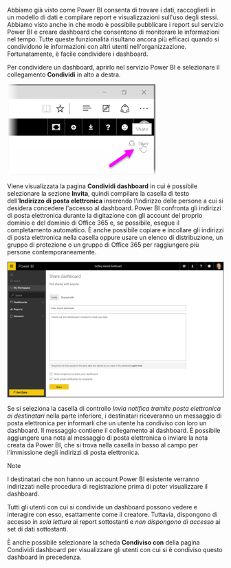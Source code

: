 Abbiamo già visto come Power BI consenta di trovare i dati, raccoglierli in un modello di dati e compilare report e visualizzazioni sull'uso degli stessi. Abbiamo visto anche in che modo è possibile pubblicare i report sul servizio Power BI e creare dashboard che consentono di monitorare le informazioni nel tempo. Tutte queste funzionalità risultano ancora più efficaci quando si condividono le informazioni con altri utenti nell'organizzazione. Fortunatamente, è facile condividere i dashboard.

Per condividere un dashboard, aprirlo nel servizio Power BI e selezionare il collegamento **Condividi** in alto a destra.

![](media/4-4-share-dashboards/4-4_1.png)

Viene visualizzata la pagina **Condividi dashboard** in cui è possibile selezionare la sezione **Invita**, quindi compilare la casella di testo dell'**Indirizzo di posta elettronica** inserendo l'indirizzo delle persone a cui si desidera concedere l'accesso al dashboard. Power BI confronta gli indirizzi di posta elettronica durante la digitazione con gli account del proprio dominio e del dominio di Office 365 e, se possibile, esegue il completamento automatico. È anche possibile copiare e incollare gli indirizzi di posta elettronica nella casella oppure usare un elenco di distribuzione, un gruppo di protezione o un gruppo di Office 365 per raggiungere più persone contemporaneamente.

![](media/4-4-share-dashboards/4-4_2.png)

Se si seleziona la casella di controllo *Invia notifica tramite posta elettronica ai destinatari* nella parte inferiore, i destinatari riceveranno un messaggio di posta elettronica per informarli che un utente ha condiviso con loro un dashboard. Il messaggio contiene il collegamento al dashboard. È possibile aggiungere una nota al messaggio di posta elettronica o inviare la nota creata da Power BI, che si trova nella casella in basso al campo per l'immissione degli indirizzi di posta elettronica.

>[!NOTE]
>I destinatari che non hanno un account Power BI esistente verranno indirizzati nelle procedura di registrazione prima di poter visualizzare il dashboard.
> 
> 

Tutti gli utenti con cui si condivide un dashboard possono vedere e interagire con esso, esattamente come il creatore. Tuttavia, dispongono di accesso in *sola lettura* ai report sottostanti e *non dispongono di accesso* ai set di dati sottostanti.

È anche possibile selezionare la scheda **Condiviso con** della pagina Condividi dashboard per visualizzare gli utenti con cui si è condiviso questo dashboard in precedenza.


